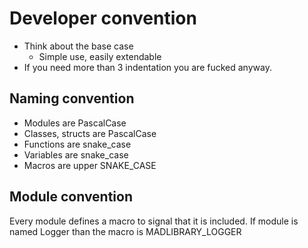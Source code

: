 # Developer convention

- Think about the base case
    - Simple use, easily extendable
- If you need more than 3 indentation you are fucked anyway.

## Naming convention

- Modules are PascalCase
- Classes, structs are PascalCase
- Functions are snake_case
- Variables are snake_case
- Macros are upper SNAKE_CASE

## Module convention

Every module defines a macro to signal that it is included. 
If module is named Logger than the macro is MADLIBRARY_LOGGER